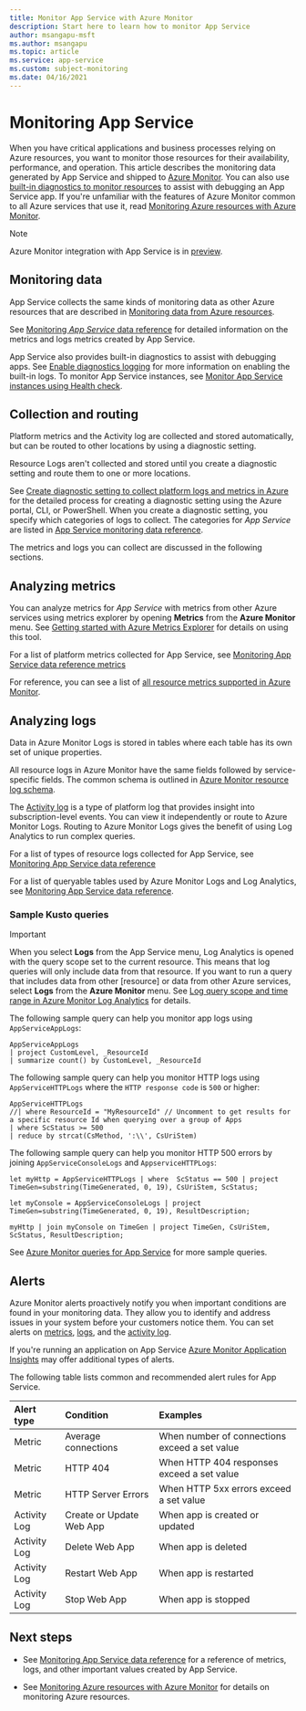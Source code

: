 ```yaml
---
title: Monitor App Service with Azure Monitor
description: Start here to learn how to monitor App Service
author: msangapu-msft
ms.author: msangapu
ms.topic: article
ms.service: app-service
ms.custom: subject-monitoring
ms.date: 04/16/2021
---
```


# Monitoring App Service

When you have critical applications and business processes relying on Azure resources, you want to monitor those resources for their availability, performance, and operation. This article describes the monitoring data generated by App Service and shipped to [Azure Monitor](../azure-monitor/overview.md). You can also use [built-in diagnostics to monitor resources](troubleshoot-diagnostic-logs.md) to assist with debugging an App Service app. If you're unfamiliar with the features of Azure Monitor common to all Azure services that use it, read [Monitoring Azure resources with Azure Monitor](../azure-monitor/essentials/monitor-azure-resource.md).

> [!NOTE]
> Azure Monitor integration with App Service is in [preview](https://aka.ms/appsvcblog-azmon).
>

## Monitoring data 

App Service collects the same kinds of monitoring data as other Azure resources that are described in [Monitoring data from Azure resources](../azure-monitor/essentials/monitor-azure-resource.md#monitoring-data). 

See [Monitoring *App Service* data reference](monitor-app-service-reference.md) for detailed information on the metrics and logs metrics created by App Service.

App Service also provides built-in diagnostics to assist with debugging apps. See [Enable diagnostics logging](troubleshoot-diagnostic-logs.md) for more information on enabling the built-in logs. To monitor App Service instances, see [Monitor App Service instances using Health check](monitor-instances-health-check.md).

## Collection and routing

Platform metrics and the Activity log are collected and stored automatically, but can be routed to other locations by using a diagnostic setting.  

Resource Logs aren't collected and stored until you create a diagnostic setting and route them to one or more locations.

See [Create diagnostic setting to collect platform logs and metrics in Azure](../azure-monitor/essentials/diagnostic-settings.md) for the detailed process for creating a diagnostic setting using the Azure portal, CLI, or PowerShell. When you create a diagnostic setting, you specify which categories of logs to collect. The categories for *App Service* are listed in [App Service monitoring data reference](monitor-app-service-reference.md#resource-logs).

The metrics and logs you can collect are discussed in the following sections.

## Analyzing metrics

You can analyze metrics for *App Service* with metrics from other Azure services using metrics explorer by opening **Metrics** from the **Azure Monitor** menu. See [Getting started with Azure Metrics Explorer](../azure-monitor/essentials/metrics-getting-started.md) for details on using this tool. 

For a list of platform metrics collected for App Service, see [Monitoring App Service data reference metrics](monitor-app-service-reference.md#metrics)  

For reference, you can see a list of [all resource metrics supported in Azure Monitor](../azure-monitor/essentials/metrics-supported.md).

## Analyzing logs

Data in Azure Monitor Logs is stored in tables where each table has its own set of unique properties.  

All resource logs in Azure Monitor have the same fields followed by service-specific fields. The common schema is outlined in [Azure Monitor resource log schema](troubleshoot-diagnostic-logs.md#send-logs-to-azure-monitor-preview).

The [Activity log](../azure-monitor/essentials/activity-log.md) is a type of platform log that provides insight into subscription-level events. You can view it independently or route to Azure Monitor Logs. Routing to Azure Monitor Logs gives the benefit of using Log Analytics to run complex queries.

For a list of types of resource logs collected for App Service, see [Monitoring App Service data reference](monitor-app-service-reference.md#resource-logs)  

For a list of queryable tables used by Azure Monitor Logs and Log Analytics, see [Monitoring App Service data reference](monitor-app-service-reference.md#azure-monitor-logs-tables).  

### Sample Kusto queries

> [!IMPORTANT]
> When you select **Logs** from the App Service menu, Log Analytics is opened with the query scope set to the current resource. This means that log queries will only include data from that resource. If you want to run a query that includes data from other [resource] or data from other Azure services, select **Logs** from the **Azure Monitor** menu. See [Log query scope and time range in Azure Monitor Log Analytics](/azure/azure-monitor/log-query/scope/) for details.

The following sample query can help you monitor app logs using `AppServiceAppLogs`:

```Kusto
AppServiceAppLogs 
| project CustomLevel, _ResourceId
| summarize count() by CustomLevel, _ResourceId
```

The following sample query can help you monitor HTTP logs using `AppServiceHTTPLogs` where the `HTTP response code` is `500` or higher:

```Kusto
AppServiceHTTPLogs 
//| where ResourceId = "MyResourceId" // Uncomment to get results for a specific resource Id when querying over a group of Apps
| where ScStatus >= 500
| reduce by strcat(CsMethod, ':\\', CsUriStem)
```

The following sample query can help you monitor HTTP 500 errors by joining `AppServiceConsoleLogs` and `AppserviceHTTPLogs`:

```Kusto
let myHttp = AppServiceHTTPLogs | where  ScStatus == 500 | project TimeGen=substring(TimeGenerated, 0, 19), CsUriStem, ScStatus;  

let myConsole = AppServiceConsoleLogs | project TimeGen=substring(TimeGenerated, 0, 19), ResultDescription;

myHttp | join myConsole on TimeGen | project TimeGen, CsUriStem, ScStatus, ResultDescription;   
```

See [Azure Monitor queries for App Service](https://github.com/microsoft/AzureMonitorCommunity/tree/master/Azure%20Services/App%20Services/Queries) for more sample queries.

## Alerts

Azure Monitor alerts proactively notify you when important conditions are found in your monitoring data. They allow you to identify and address issues in your system before your customers notice them. You can set alerts on [metrics](../azure-monitor/alerts/alerts-metric-overview.md), [logs](../azure-monitor/alerts/alerts-unified-log.md), and the [activity log](../azure-monitor/alerts/activity-log-alerts.md).

If you're running an application on App Service [Azure Monitor Application Insights](../azure-monitor/overview.md#application-insights) may offer additional types of alerts.

The following table lists common and recommended alert rules for App Service.

| Alert type | Condition | Examples  |
|:---|:---|:---|
| Metric | Average connections| When number of connections exceed a set value|
| Metric | HTTP 404| When HTTP 404 responses exceed a set value|
| Metric | HTTP Server Errors| When HTTP 5xx errors exceed a set value|
| Activity Log | Create or Update Web App | When app is created or updated|
| Activity Log | Delete Web App | When app is deleted|
| Activity Log | Restart Web App| When app is restarted|
| Activity Log | Stop Web App| When app is stopped|

## Next steps

- See [Monitoring App Service data reference](monitor-app-service-reference.md) for a reference of metrics, logs, and other important values created by App Service.

- See [Monitoring Azure resources with Azure Monitor](../azure-monitor/essentials/monitor-azure-resource.md) for details on monitoring Azure resources.